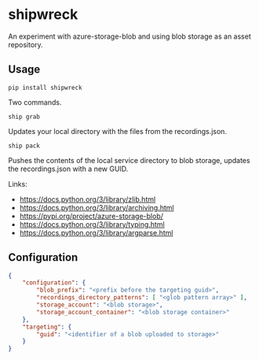 # shipwreck
An experiment with azure-storage-blob and using blob storage as an asset repository.

## Usage

`pip install shipwreck`

Two commands.

`ship grab`

Updates your local directory with the files from the recordings.json.

`ship pack`

Pushes the contents of the local service directory to blob storage, updates the recordings.json with a new GUID.

Links:

- https://docs.python.org/3/library/zlib.html
- https://docs.python.org/3/library/archiving.html
- https://pypi.org/project/azure-storage-blob/
- https://docs.python.org/3/library/typing.html
- https://docs.python.org/3/library/argparse.html

## Configuration

```json
{
    "configuration": { 
        "blob_prefix": "<prefix before the targeting guid>",
        "recordings_directory_patterns": [ "<glob pattern array>" ],
        "storage_account": "<blob storage>",
        "storage_account_container": "<blob storage container>"
    },
    "targeting": {
        "guid": "<identifier of a blob uploaded to storage>"
    }
}
```